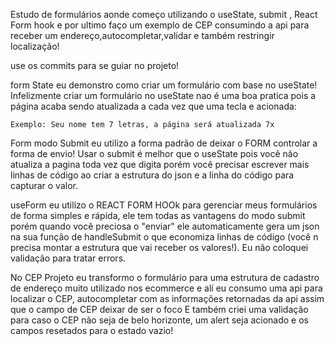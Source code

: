Estudo de formulários aonde começo utilizando o useState, submit , React Form hook e por ultimo faço um exemplo de CEP consumindo a api para receber um endereço,autocompletar,validar e também restringir localização!

use os commits para se guiar no projeto!

form State eu demonstro como criar um formulário com base no useState! Infelizmente criar um formulário no useState nao é uma boa pratica pois a página acaba sendo atualizada a cada vez que uma tecla e acionada:

    Exemplo: Seu nome tem 7 letras, a página será atualizada 7x

Form modo Submit eu utilizo a forma padrão de deixar o FORM controlar a forma de envio! Usar o submit é melhor que o useState pois você não atualiza a pagina toda vez que digita porém você precisar escrever mais linhas de código ao criar a estrutura do json e a linha do código para capturar o valor.

useForm eu utilizo o REACT FORM HOOk para gerenciar meus formulários de forma simples e rápida, ele tem todas as vantagens do modo submit porém quando você preciosa o "enviar" ele automaticamente gera um json na sua função de handleSubmit o que economiza linhas de código (você n precisa montar a estrutura que vai receber os valores!). Eu não coloquei validação para tratar errors.

No CEP Projeto eu transformo o formulário para uma estrutura de cadastro de endereço muito utilizado nos ecommerce e alí eu consumo uma api para localizar o CEP, autocompletar com as informações retornadas da api assim que o campo de CEP deixar de ser o foco E também criei uma validação para caso o CEP não seja de belo horizonte, um alert seja acionado e os campos resetados para o estado vazio!
